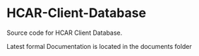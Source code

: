 # HCAR-Client-Database
Source code for HCAR Client Database.

Latest formal Documentation is located in the documents folder

